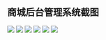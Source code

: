 ## 商城后台管理系统截图

![](http://omem0e1o1.bkt.clouddn.com/backadmin1.png)
![](http://omem0e1o1.bkt.clouddn.com/backadmin2.png)
![](http://omem0e1o1.bkt.clouddn.com/backadmin3.png)
![](http://omem0e1o1.bkt.clouddn.com/backadmin4.png)
![](http://omem0e1o1.bkt.clouddn.com/backadmin5.png)
![](http://omem0e1o1.bkt.clouddn.com/backadmin6.png)